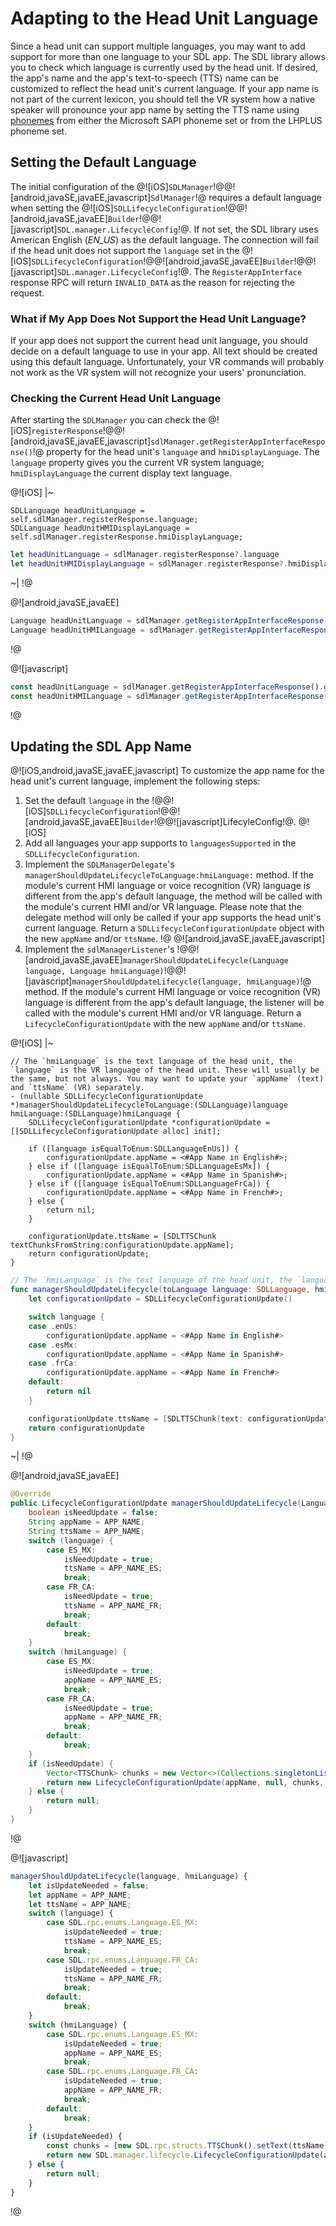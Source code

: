 # Adapting to the Head Unit Language
Since a head unit can support multiple languages, you may want to add support for more than one language to your SDL app. The SDL library allows you to check which language is currently used by the head unit. If desired, the app's name and the app's text-to-speech (TTS) name can be customized to reflect the head unit's current language. If your app name is not part of the current lexicon, you should tell the VR system how a native speaker will pronounce your app name by setting the TTS name using [phonemes](https://en.wikipedia.org/wiki/Phoneme) from either the Microsoft SAPI phoneme set or from the LHPLUS phoneme set.

## Setting the Default Language
The initial configuration of the @![iOS]`SDLManager`!@@![android,javaSE,javaEE,javascript]`SdlManager`!@ requires a default language when setting the @![iOS]`SDLLifecycleConfiguration`!@@![android,javaSE,javaEE]`Builder`!@@![javascript]`SDL.manager.LifecycleConfig`!@. If not set, the SDL library uses American English (*EN_US*) as the default language. The connection will fail if the head unit does not support the `language` set in the @![iOS]`SDLLifecycleConfiguration`!@@![android,javaSE,javaEE]`Builder`!@@![javascript]`SDL.manager.LifecycleConfig`!@. The `RegisterAppInterface` response RPC will return `INVALID_DATA` as the reason for rejecting the request.

### What if My App Does Not Support the Head Unit Language?
If your app does not support the current head unit language, you should decide on a default language to use in your app. All text should be created using this default language. Unfortunately, your VR commands will probably not work as the VR system will not recognize your users' pronunciation.


### Checking the Current Head Unit Language
After starting the `SDLManager` you can check the @![iOS]`registerResponse`!@@![android,javaSE,javaEE,javascript]`sdlManager.getRegisterAppInterfaceResponse()`!@ property for the head unit's `language` and `hmiDisplayLanguage`. The `language` property gives you the current VR system language; `hmiDisplayLanguage` the current display text language.

@![iOS]
|~
```objc
SDLLanguage headUnitLanguage = self.sdlManager.registerResponse.language;
SDLLanguage headUnitHMIDisplayLanguage = self.sdlManager.registerResponse.hmiDisplayLanguage;
```
```swift
let headUnitLanguage = sdlManager.registerResponse?.language
let headUnitHMIDisplayLanguage = sdlManager.registerResponse?.hmiDisplayLanguage
```
~|
!@

@![android,javaSE,javaEE]
```java
Language headUnitLanguage = sdlManager.getRegisterAppInterfaceResponse().getLanguage();
Language headUnitHMILanguage = sdlManager.getRegisterAppInterfaceResponse().getHmiDisplayLanguage();
```
!@

@![javascript]
```javascript
const headUnitLanguage = sdlManager.getRegisterAppInterfaceResponse().getLanguage();
const headUnitHMILanguage = sdlManager.getRegisterAppInterfaceResponse().getHmiDisplayLanguage();
```
!@

## Updating the SDL App Name
@![iOS,android,javaSE,javaEE,javascript]
To customize the app name for the head unit's current language, implement the following steps:

1. Set the default `language` in the !@@![iOS]`SDLLifecycleConfiguration`!@@![android,javaSE,javaEE]`Builder`!@@![javascript]LifecyleConfig!@.
@![iOS]
2. Add all languages your app supports to `languagesSupported` in the `SDLLifecycleConfiguration`.
3. Implement the `SDLManagerDelegate`'s `managerShouldUpdateLifecycleToLanguage:hmiLanguage:` method. If the module's current HMI language or voice recognition (VR) language is different from the app's default language, the method will be called with the module's current HMI and/or VR language. Please note that the delegate method will only be called if your app supports the head unit's current language. Return a `SDLLifecycleConfigurationUpdate` object with the new `appName` and/or `ttsName`.
!@
@![android,javaSE,javaEE,javascript]
2. Implement the `sdlManagerListener`'s !@@![android,javaSE,javaEE]`managerShouldUpdateLifecycle(Language language, Language hmiLanguage)`!@@![javascript]`managerShouldUpdateLifecycle(language, hmiLanguage)`!@ method. If the module's current HMI language or voice recognition (VR) language is different from the app's default language, the listener will be called with the module's current HMI and/or VR language. Return a `LifecycleConfigurationUpdate` with the new `appName` and/or `ttsName`.

@![iOS]
|~
```objc
// The `hmiLanguage` is the text language of the head unit, the `language` is the VR language of the head unit. These will usually be the same, but not always. You may want to update your `appName` (text) and `ttsName` (VR) separately.
- (nullable SDLLifecycleConfigurationUpdate *)managerShouldUpdateLifecycleToLanguage:(SDLLanguage)language hmiLanguage:(SDLLanguage)hmiLanguage {
    SDLLifecycleConfigurationUpdate *configurationUpdate = [[SDLLifecycleConfigurationUpdate alloc] init];

    if ([language isEqualToEnum:SDLLanguageEnUs]) {
        configurationUpdate.appName = <#App Name in English#>;
    } else if ([language isEqualToEnum:SDLLanguageEsMx]) {
        configurationUpdate.appName = <#App Name in Spanish#>;
    } else if ([language isEqualToEnum:SDLLanguageFrCa]) {
        configurationUpdate.appName = <#App Name in French#>;
    } else {
        return nil;
    }

    configurationUpdate.ttsName = [SDLTTSChunk textChunksFromString:configurationUpdate.appName];
    return configurationUpdate;
}
```
```swift
// The `hmiLanguage` is the text language of the head unit, the `language` is the VR language of the head unit. These will usually be the same, but not always. You may want to update your `appName` (text) and `ttsName` (VR) separately.
func managerShouldUpdateLifecycle(toLanguage language: SDLLanguage, hmiLanguage: SDLLanguage) -> SDLLifecycleConfigurationUpdate? {
    let configurationUpdate = SDLLifecycleConfigurationUpdate()

    switch language {
    case .enUs:
        configurationUpdate.appName = <#App Name in English#>
    case .esMx:
        configurationUpdate.appName = <#App Name in Spanish#>
    case .frCa:
        configurationUpdate.appName = <#App Name in French#>
    default:
        return nil
    }

    configurationUpdate.ttsName = [SDLTTSChunk(text: configurationUpdate.appName!, type: .text)]
    return configurationUpdate
}
```
~|
!@

@![android,javaSE,javaEE]
```java
@Override
public LifecycleConfigurationUpdate managerShouldUpdateLifecycle(Language language, Language hmiLanguage) {
    boolean isNeedUpdate = false;
    String appName = APP_NAME;
    String ttsName = APP_NAME;
    switch (language) {
        case ES_MX:
            isNeedUpdate = true;
            ttsName = APP_NAME_ES;
            break;
        case FR_CA:
            isNeedUpdate = true;
            ttsName = APP_NAME_FR;
            break;
        default:
            break;
    }
    switch (hmiLanguage) {
        case ES_MX:
            isNeedUpdate = true;
            appName = APP_NAME_ES;
            break;
        case FR_CA:
            isNeedUpdate = true;
            appName = APP_NAME_FR;
            break;
        default:
            break;
    }
    if (isNeedUpdate) {
        Vector<TTSChunk> chunks = new Vector<>(Collections.singletonList(new TTSChunk(ttsName, SpeechCapabilities.TEXT)));
        return new LifecycleConfigurationUpdate(appName, null, chunks, null);
    } else {
        return null;
    }
}
```
!@

@![javascript]
```javascript
managerShouldUpdateLifecycle(language, hmiLanguage) {
    let isUpdateNeeded = false;
    let appName = APP_NAME;
    let ttsName = APP_NAME;
    switch (language) {
        case SDL.rpc.enums.Language.ES_MX:
            isUpdateNeeded = true;
            ttsName = APP_NAME_ES;
            break;
        case SDL.rpc.enums.Language.FR_CA:
            isUpdateNeeded = true;
            ttsName = APP_NAME_FR;
            break;
        default:
            break;
    }
    switch (hmiLanguage) {
        case SDL.rpc.enums.Language.ES_MX:
            isUpdateNeeded = true;
            appName = APP_NAME_ES;
            break;
        case SDL.rpc.enums.Language.FR_CA:
            isUpdateNeeded = true;
            appName = APP_NAME_FR;
            break;
        default:
            break;
    }
    if (isUpdateNeeded) {
        const chunks = [new SDL.rpc.structs.TTSChunk().setText(ttsName).setType(SDL.rpc.enums.SpeechCapabilities.SC_TEXT))];
        return new SDL.manager.lifecycle.LifecycleConfigurationUpdate(appName, null, chunks, null);
    } else {
        return null;
    }
}
```
!@
